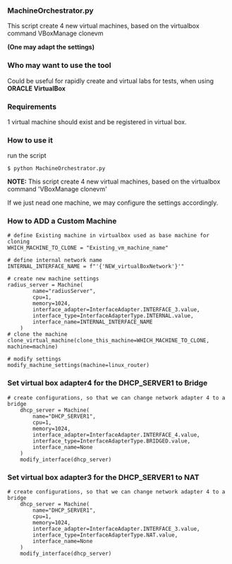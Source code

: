 ### MachineOrchestrator.py
This script create 4 new virtual machines, based on the virtualbox command VBoxManage clonevm

__(One may adapt the settings)__

### Who may want to use the tool
Could be useful for rapidly create and virtual labs for tests, when using __ORACLE VirtualBox__

### Requirements
1 virtual machine should exist and be registered in virtual box.

### How to use it  
run the script 
```
$ python MachineOrchestrator.py
```

__NOTE:__ This script create 4 new virtual machines, based on the virtualbox command 'VBoxManage clonevm'

If we just nead one machine, we may configure the settings accordingly.

   

### How to ADD a Custom Machine 
```
# define Existing machine in virtualbox used as base machine for cloning
WHICH_MACHINE_TO_CLONE = "Existing_vm_machine_name"

# define internal network name
INTERNAL_INTERFACE_NAME = f"'{'NEW_virtualBoxNetwork'}'"

# create new machine settings
radius_server = Machine(
        name="radiusServer",
        cpu=1,
        memory=1024,
        interface_adapter=InterfaceAdapter.INTERFACE_3.value,
        interface_type=InterfaceAdapterType.INTERNAL.value,
        interface_name=INTERNAL_INTERFACE_NAME
    )
# clone the machine
clone_virtual_machine(clone_this_machine=WHICH_MACHINE_TO_CLONE, machine=machine)   

# modify settings
modify_machine_settings(machine=linux_router)
``` 
### Set virtual box adapter4 for the DHCP_SERVER1 to Bridge
```
# create configurations, so that we can change network adapter 4 to a bridge
    dhcp_server = Machine(
        name="DHCP_SERVER1",
        cpu=1,
        memory=1024,
        interface_adapter=InterfaceAdapter.INTERFACE_4.value,
        interface_type=InterfaceAdapterType.BRIDGED.value,
        interface_name=None
    )
    modify_interface(dhcp_server)
```

### Set virtual box adapter3 for the DHCP_SERVER1 to NAT
```
# create configurations, so that we can change network adapter 4 to a bridge
    dhcp_server = Machine(
        name="DHCP_SERVER1",
        cpu=1,
        memory=1024,
        interface_adapter=InterfaceAdapter.INTERFACE_3.value,
        interface_type=InterfaceAdapterType.NAT.value,
        interface_name=None
    )
    modify_interface(dhcp_server)
```




